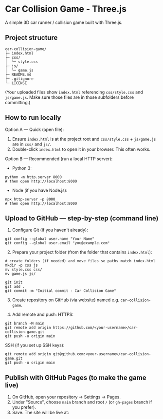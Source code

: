 # Car Collision Game - Three.js

A simple 3D car runner / collision game built with Three.js.

## Project structure
```
car-collision-game/
├─ index.html
├─ css/
│  └─ style.css
├─ js/
│  └─ game.js
├─ README.md
├─ .gitignore
└─ LICENSE
```

(Your uploaded files show `index.html` referencing `css/style.css` and `js/game.js`. Make sure those files are in those subfolders before committing.)  

## How to run locally
Option A — Quick (open file):
1. Ensure `index.html` is at the project root and `css/style.css` + `js/game.js` are in `css/` and `js/`.
2. Double-click `index.html` to open it in your browser. This often works.

Option B — Recommended (run a local HTTP server):
- Python 3:
```
python -m http.server 8000
# then open http://localhost:8000
```
- Node (if you have Node.js):
```
npx http-server -p 8000
# then open http://localhost:8000
```

## Upload to GitHub — step-by-step (command line)
1. Configure Git (if you haven't already):
```
git config --global user.name "Your Name"
git config --global user.email "you@example.com"
```
2. Prepare your project folder (from the folder that contains `index.html`):
```
# create folders (if needed) and move files so paths match index.html
mkdir -p css js
mv style.css css/
mv game.js js/

git init
git add .
git commit -m "Initial commit - Car Collision Game"
```
3. Create repository on GitHub (via website) named e.g. `car-collision-game`.

4. Add remote and push:
HTTPS:
```
git branch -M main
git remote add origin https://github.com/<your-username>/car-collision-game.git
git push -u origin main
```
SSH (if you set up SSH keys):
```
git remote add origin git@github.com:<your-username>/car-collision-game.git
git push -u origin main
```

## Publish with GitHub Pages (to make the game live)
1. On GitHub, open your repository → Settings → Pages.
2. Under "Source", choose `main` branch and root `/` (or `gh-pages` branch if you prefer).
3. Save. The site will be live at:

